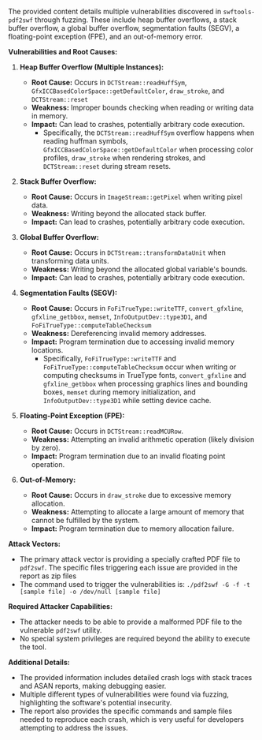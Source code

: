 The provided content details multiple vulnerabilities discovered in `swftools-pdf2swf` through fuzzing. These include heap buffer overflows, a stack buffer overflow, a global buffer overflow, segmentation faults (SEGV), a floating-point exception (FPE), and an out-of-memory error.

**Vulnerabilities and Root Causes:**

1.  **Heap Buffer Overflow (Multiple Instances):**
    *   **Root Cause:** Occurs in `DCTStream::readHuffSym`, `GfxICCBasedColorSpace::getDefaultColor`, `draw_stroke`, and `DCTStream::reset`
    *   **Weakness:** Improper bounds checking when reading or writing data in memory.
    *   **Impact:** Can lead to crashes, potentially arbitrary code execution.
        *   Specifically, the `DCTStream::readHuffSym` overflow happens when reading huffman symbols, `GfxICCBasedColorSpace::getDefaultColor` when processing color profiles, `draw_stroke` when rendering strokes, and `DCTStream::reset` during stream resets.

2.  **Stack Buffer Overflow:**
    *   **Root Cause:** Occurs in `ImageStream::getPixel` when writing pixel data.
    *   **Weakness:** Writing beyond the allocated stack buffer.
    *   **Impact:** Can lead to crashes, potentially arbitrary code execution.

3.  **Global Buffer Overflow:**
    *   **Root Cause:** Occurs in `DCTStream::transformDataUnit` when transforming data units.
    *   **Weakness:** Writing beyond the allocated global variable's bounds.
    *   **Impact:** Can lead to crashes, potentially arbitrary code execution.

4.  **Segmentation Faults (SEGV):**
    *   **Root Cause:** Occurs in `FoFiTrueType::writeTTF`, `convert_gfxline`, `gfxline_getbbox`, `memset`, `InfoOutputDev::type3D1`, and `FoFiTrueType::computeTableChecksum`
    *   **Weakness:** Dereferencing invalid memory addresses.
    *   **Impact:** Program termination due to accessing invalid memory locations.
        *   Specifically, `FoFiTrueType::writeTTF` and `FoFiTrueType::computeTableChecksum` occur when writing or computing checksums in TrueType fonts, `convert_gfxline` and `gfxline_getbbox` when processing graphics lines and bounding boxes, `memset` during memory initialization, and `InfoOutputDev::type3D1` while setting device cache.

5.  **Floating-Point Exception (FPE):**
    *   **Root Cause:** Occurs in `DCTStream::readMCURow`.
    *   **Weakness:** Attempting an invalid arithmetic operation (likely division by zero).
    *   **Impact:** Program termination due to an invalid floating point operation.

6.  **Out-of-Memory:**
    *   **Root Cause:** Occurs in `draw_stroke` due to excessive memory allocation.
    *   **Weakness:** Attempting to allocate a large amount of memory that cannot be fulfilled by the system.
    *   **Impact:** Program termination due to memory allocation failure.

**Attack Vectors:**

*   The primary attack vector is providing a specially crafted PDF file to `pdf2swf`. The specific files triggering each issue are provided in the report as zip files
*   The command used to trigger the vulnerabilities is: `./pdf2swf -G -f -t [sample file] -o /dev/null [sample file]`

**Required Attacker Capabilities:**

*   The attacker needs to be able to provide a malformed PDF file to the vulnerable `pdf2swf` utility.
*   No special system privileges are required beyond the ability to execute the tool.

**Additional Details:**

*   The provided information includes detailed crash logs with stack traces and ASAN reports, making debugging easier.
*   Multiple different types of vulnerabilities were found via fuzzing, highlighting the software's potential insecurity.
*   The report also provides the specific commands and sample files needed to reproduce each crash, which is very useful for developers attempting to address the issues.